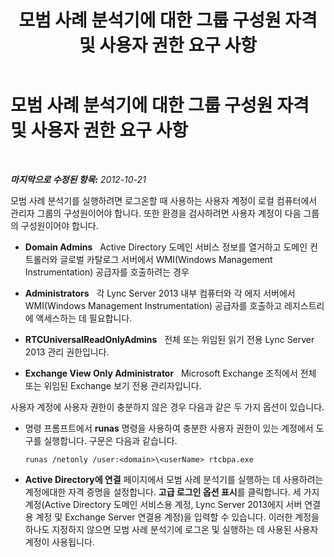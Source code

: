 ﻿---
title: 모범 사례 분석기에 대한 그룹 구성원 자격 및 사용자 권한 요구 사항
TOCTitle: 모범 사례 분석기에 대한 그룹 구성원 자격 및 사용자 권한 요구 사항
ms:assetid: f812e343-8f75-454e-b7a8-1b404e32071a
ms:mtpsurl: https://technet.microsoft.com/ko-kr/library/Gg591354(v=OCS.15)
ms:contentKeyID: 49305575
ms.date: 08/24/2015
mtps_version: v=OCS.15
ms.translationtype: HT
---

# 모범 사례 분석기에 대한 그룹 구성원 자격 및 사용자 권한 요구 사항

 

_**마지막으로 수정된 항목:** 2012-10-21_

모범 사례 분석기를 실행하려면 로그온할 때 사용하는 사용자 계정이 로컬 컴퓨터에서 관리자 그룹의 구성원이어야 합니다. 또한 환경을 검사하려면 사용자 계정이 다음 그룹의 구성원이어야 합니다.

  - **Domain Admins**   Active Directory 도메인 서비스 정보를 열거하고 도메인 컨트롤러와 글로벌 카탈로그 서버에서 WMI(Windows Management Instrumentation) 공급자를 호출하려는 경우

  - **Administrators**   각 Lync Server 2013 내부 컴퓨터와 각 에지 서버에서 WMI(Windows Management Instrumentation) 공급자를 호출하고 레지스트리에 액세스하는 데 필요합니다.

  - **RTCUniversalReadOnlyAdmins**   전체 또는 위임된 읽기 전용 Lync Server 2013 관리 권한입니다.

  - **Exchange View Only Administrator**   Microsoft Exchange 조직에서 전체 또는 위임된 Exchange 보기 전용 관리자입니다.

사용자 계정에 사용자 권한이 충분하지 않은 경우 다음과 같은 두 가지 옵션이 있습니다.

  - 명령 프롬프트에서 **runas** 명령을 사용하여 충분한 사용자 권한이 있는 계정에서 도구를 실행합니다. 구문은 다음과 같습니다.
    
        runas /netonly /user:<domain>\<userName> rtcbpa.exe

  - **Active Directory에 연결** 페이지에서 모범 사례 분석기를 실행하는 데 사용하려는 계정에대한 자격 증명을 설정합니다. **고급 로그인 옵션 표시**를 클릭합니다. 세 가지 계정(Active Directory 도메인 서비스용 계정, Lync Server 2013에지 서버 연결용 계정 및 Exchange Server 연결용 계정)을 입력할 수 있습니다. 이러한 계정을 하나도 지정하지 않으면 모범 사례 분석기에 로그온 및 실행하는 데 사용된 사용자 계정이 사용됩니다.

